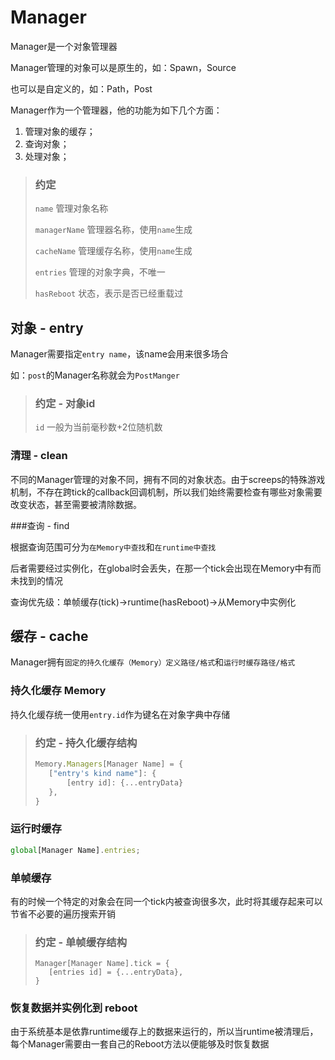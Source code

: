 # Manager

Manager是一个对象管理器

Manager管理的对象可以是原生的，如：Spawn，Source

也可以是自定义的，如：Path，Post

Manager作为一个管理器，他的功能为如下几个方面：

1. 管理对象的缓存；
2. 查询对象；
3. 处理对象；


>### 约定
>
>`name`			管理对象名称
>
>`managerName`	管理器名称，使用`name`生成
>
>`cacheName`		管理缓存名称，使用`name`生成
>
>`entries`		管理的对象字典，不唯一
>
>`hasReboot`		状态，表示是否已经重载过



## 对象 - entry

Manager需要指定`entry name`，该name会用来很多场合

如：`post`的Manager名称就会为`PostManger`

>### 约定 - 对象id
>
>`id`		一般为当前毫秒数+2位随机数

### 清理 - clean

不同的Manager管理的对象不同，拥有不同的对象状态。由于screeps的特殊游戏机制，不存在跨tick的callback回调机制，所以我们始终需要检查有哪些对象需要改变状态，甚至需要被清除数据。

###查询 - find

根据查询范围可分为`在Memory中查找`和`在runtime中查找`

后者需要经过实例化，在global时会丢失，在那一个tick会出现在Memory中有而未找到的情况

查询优先级：单帧缓存(tick)→runtime(hasReboot)→从Memory中实例化




## 缓存 - cache

Manager拥有`固定的持久化缓存（Memory）定义路径/格式`和`运行时缓存路径/格式`

### 持久化缓存 Memory

持久化缓存统一使用`entry.id`作为键名在对象字典中存储

>### 约定 - 持久化缓存结构
>
>```javascript
>Memory.Managers[Manager Name] = {
>    ["entry's kind name"]: {
>        [entry id]: {...entryData}
>    },
>}
>```



### 运行时缓存

```javascript
global[Manager Name].entries;
```

### 单帧缓存

有的时候一个特定的对象会在同一个tick内被查询很多次，此时将其缓存起来可以节省不必要的遍历搜索开销

>### 约定 - 单帧缓存结构
>
>```
>Manager[Manager Name].tick = {
>    [entries id] = {...entryData},
>}
>```





### 恢复数据并实例化到 reboot

由于系统基本是依靠runtime缓存上的数据来运行的，所以当runtime被清理后，每个Manager需要由一套自己的Reboot方法以便能够及时恢复数据

